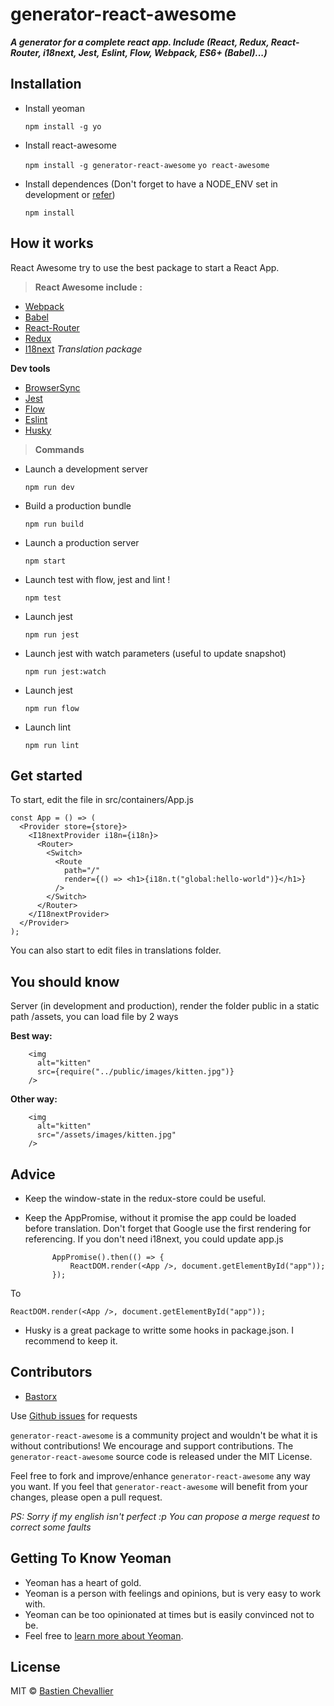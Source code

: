 # **generator-react-awesome**

**_A generator for a complete react app. Include (React, Redux, React-Router, i18next, Jest, Eslint, Flow, Webpack, ES6+ (Babel)...)_**

## **Installation**

* Install yeoman

  `npm install -g yo`

* Install react-awesome

  `npm install -g generator-react-awesome`
  `yo react-awesome`

* Install dependences (Don't forget to have a NODE_ENV set in development or [refer](https://stackoverflow.com/questions/34700610/npm-install-wont-install-devdependencies))

  `npm install`

## **How it works**

React Awesome try to use the best package to start a React App.

> **React Awesome include :**

* [Webpack](https://webpack.github.io/docs/)
* [Babel](https://babeljs.io/)
* [React-Router](https://reacttraining.com/react-router/)
* [Redux](http://redux.js.org/)
* [I18next](https://www.i18next.com/) _Translation package_

**Dev tools**

* [BrowserSync](https://www.browsersync.io/docs)
* [Jest](http://facebook.github.io/jest/)
* [Flow](https://flow.org/)
* [Eslint](https://eslint.org/)
* [Husky](https://github.com/typicode/husky)

> **Commands**

* Launch a development server

  `npm run dev`

* Build a production bundle

  `npm run build`

* Launch a production server

  `npm start`

* Launch test with flow, jest and lint !

  `npm test`

* Launch jest

  `npm run jest`

* Launch jest with watch parameters (useful to update snapshot)

  `npm run jest:watch`

* Launch jest

  `npm run flow`

* Launch lint

  `npm run lint`

## **Get started**

To start, edit the file in src/containers/App.js

    const App = () => (
      <Provider store={store}>
        <I18nextProvider i18n={i18n}>
          <Router>
            <Switch>
              <Route
                path="/"
                render={() => <h1>{i18n.t("global:hello-world")}</h1>}
              />
            </Switch>
          </Router>
        </I18nextProvider>
      </Provider>
    );

You can also start to edit files in translations folder.

## **You should know**

Server (in development and production), render the folder public in a static path /assets, you can load file by 2 ways

**Best way:**

        <img
          alt="kitten"
          src={require("../public/images/kitten.jpg")}
        />

**Other way:**

        <img
          alt="kitten"
          src="/assets/images/kitten.jpg"
        />

## **Advice**

* Keep the window-state in the redux-store could be useful.
* Keep the AppPromise, without it promise the app could be loaded before translation. Don't forget that Google use the first rendering for referencing. If you don't need i18next, you could update app.js

      	    AppPromise().then(() => {
      		    ReactDOM.render(<App />, document.getElementById("app"));
      	    });

To

    ReactDOM.render(<App />, document.getElementById("app"));

* Husky is a great package to writte some hooks in package.json. I recommend to keep it.

## Contributors

* [Bastorx](https://github.com/Bastorx)

Use [Github issues](https://github.com/Bastorx/generator-react-awesome/issues) for requests

`generator-react-awesome` is a community project and wouldn't be what it is without contributions! We encourage and support contributions. The `generator-react-awesome` source code is released under the MIT License.

Feel free to fork and improve/enhance `generator-react-awesome` any way you want. If you feel that `generator-react-awesome` will benefit from your changes, please open a pull request.

_PS: Sorry if my english isn't perfect :p You can propose a merge request to correct some faults_

## Getting To Know Yeoman

* Yeoman has a heart of gold.
* Yeoman is a person with feelings and opinions, but is very easy to work with.
* Yeoman can be too opinionated at times but is easily convinced not to be.
* Feel free to [learn more about Yeoman](http://yeoman.io/).

## License

MIT © [Bastien Chevallier](https://github.com/Bastorx)

[npm-image]: https://badge.fury.io/js/generator-react-awesome.svg
[npm-url]: https://npmjs.org/package/generator-react-awesome
[travis-image]: https://travis-ci.org/Bastorx/generator-react-awesome.svg?branch=master
[travis-url]: https://travis-ci.org/Bastorx/generator-react-awesome
[daviddm-image]: https://david-dm.org/Bastorx/generator-react-awesome.svg?theme=shields.io
[daviddm-url]: https://david-dm.org/Bastorx/generator-react-awesome
[coveralls-image]: https://coveralls.io/repos/Bastorx/generator-react-awesome/badge.svg
[coveralls-url]: https://coveralls.io/r/Bastorx/generator-react-awesome

